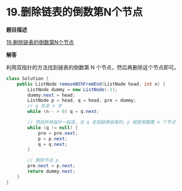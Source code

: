 # 19.删除链表的倒数第N个节点

**题目描述**

[19.删除链表的倒数第N个节点](https://leetcode-cn.com/problems/remove-nth-node-from-end-of-list/)

**解答**

利用双指针的方法找到链表的倒数第 N 个节点，然后再删除这个节点即可。

```java
class Solution {
    public ListNode removeNthFromEnd(ListNode head, int n) {
        ListNode dummy = new ListNode(-1);
        dummy.next = head;
        ListNode p = head, q = head, pre = dummy;
        // q 先走 n 步
        while (n-- > 0) q = q.next;

        // 然后所有指针一起走，当 q 走到链表结束时，p 就是倒数第 n 个节点
        while (q != null) {
            pre = pre.next;
            p = p.next;
            q = q.next;
        }

        // 删除节点 p
        pre.next = p.next;
        return dummy.next;
    }
}
```